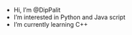 - Hi, I’m @DipPalit
- I’m interested in Python and Java script
- I’m currently learning C++

<!---
DipPalit/DipPalit is a ✨ special ✨ repository because its `README.md` (this file) appears on your GitHub profile.
You can click the Preview link to take a look at your changes.
--->
